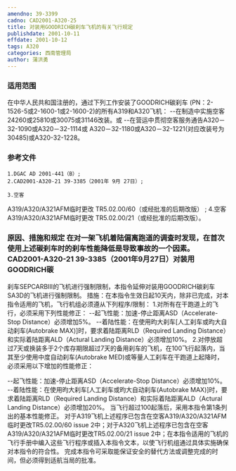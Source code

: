 ```yaml
---
amendno: 39-3399
cadno: CAD2001-A320-25
title: 对装用GOODRICH碳刹车飞机的有关飞行规定
publishdate: 2001-10-11
effdate: 2001-10-12
tags: A320
categories: 西南管理局
author: 蒲洪勇
---
```


### 适用范围 
在中华人民共和国注册的，通过下列工作安装了GOODRICH碳刹车
(PN：2-1526-5或2-1600-1或2-1600-2)的所有A319和A320飞机：     --在制造中实施空客24260或25810或30075或31146改装。或 --在营运中贯彻空客服务通告A320－32-1090或A320－32-1114或
A320－32-1180或A320－32-1221(对应改装号为30485)或A320-32-1228。

### 参考文件
    1.DGAC AD 2001-441（B）; 
    2.CAD2001-A320-21 39-3385（2001年 9月 27日）; 

    3.空客 
A319/A320/A321AFM临时更改 TR5.02.00/60（或经批准的后期改版） ; 
    4.空客 
A319/A320/A321AFM临时更改 TR5.02.00/21（或经批准的后期改版）。


### 原因、措施和规定     在对一架飞机着陆偏离跑道的调查时发现，在首次使用上述碳刹车时的刹车性能降低是导致事故的一个因素。 CAD2001-A320-21 39-3385（2001年9月27日）对装用GOODRICH碳
  
刹车SEPCARBⅢ的飞机进行强制限制，本指令延伸对装用GOODRICH碳刹车SA3D的飞机进行强制限制。 
    措施：在本指令生效日起10天内，除非已完成，对本指令适用的飞机，飞行机组必须遵从下列程序/限制： 
    1.对所有在干跑道上的飞行，必须采用下列性能修正： --起飞性能：加速-停止距离ASD（Accelerate-Stop Distance）必须增加5%。 
--着陆性能：在使用昀大刹车[人工刹车或昀大自动刹车(Autobrake MAX)]时，要求着陆距离RLD（Required Landing Distance）和实际着陆距离ALD（Actural Landing Distance）必须增加10%。 
    2.对停放超过7天或换装多于2个库存期限超过7天的备用刹车的飞机，在100飞行起落内，当其至少使用中度自动刹车(Autobrake MED)或等量人工刹车在干跑道上起降时，必须采用以下增加的性能修正： 

--起飞性能：加速-停止距离ASD（Accelerate-Stop Distance）必须增加10%。 
--着陆性能：在使用昀大刹车[人工刹车或昀大自动刹车(Autobrake MAX)]时，要求着陆距离RLD（Required Landing Distance）和实际着陆距离ALD（Actural Landing Distance）必须增加20%。 
    当飞行超过100起落后，采用本指令第1条列出的基本性能修正。 
    对于A319飞机上述程序已包含在空客A319/A320/A321AFM临时更改TR5.02.00/60 issue 2中；对于A320飞机上述程序已包含在空客A319/A320/A321AFM临时更改TR5.02.00/21 issue 2中；在本指令适用的飞机的飞行手册中编入这些飞行程序或插入本指令文本，以使飞行机组通过具体实施确保对本指令的符合性。 
    完成本指令可采取能保证安全的替代方法或调整完成的时间，但必须得到适航当局的批准。
